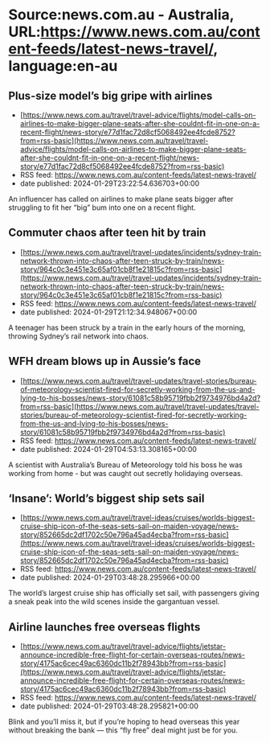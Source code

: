 # Source:news.com.au - Australia, URL:https://www.news.com.au/content-feeds/latest-news-travel/, language:en-au

## Plus-size model’s big gripe with airlines
 - [https://www.news.com.au/travel/travel-advice/flights/model-calls-on-airlines-to-make-bigger-plane-seats-after-she-couldnt-fit-in-one-on-a-recent-flight/news-story/e77d1fac72d8cf5068492ee4fcde8752?from=rss-basic](https://www.news.com.au/travel/travel-advice/flights/model-calls-on-airlines-to-make-bigger-plane-seats-after-she-couldnt-fit-in-one-on-a-recent-flight/news-story/e77d1fac72d8cf5068492ee4fcde8752?from=rss-basic)
 - RSS feed: https://www.news.com.au/content-feeds/latest-news-travel/
 - date published: 2024-01-29T23:22:54.636703+00:00

An influencer has called on airlines to make plane seats bigger after struggling to fit her “big” bum into one on a recent flight.

## Commuter chaos after teen hit by train
 - [https://www.news.com.au/travel/travel-updates/incidents/sydney-train-network-thrown-into-chaos-after-teen-struck-by-train/news-story/964c0c3e451e3c65af01cb8f1e21815c?from=rss-basic](https://www.news.com.au/travel/travel-updates/incidents/sydney-train-network-thrown-into-chaos-after-teen-struck-by-train/news-story/964c0c3e451e3c65af01cb8f1e21815c?from=rss-basic)
 - RSS feed: https://www.news.com.au/content-feeds/latest-news-travel/
 - date published: 2024-01-29T21:12:34.948067+00:00

A teenager has been struck by a train in the early hours of the morning, throwing Sydney’s rail network into chaos.

## WFH dream blows up in Aussie’s face
 - [https://www.news.com.au/travel/travel-updates/travel-stories/bureau-of-meteorology-scientist-fired-for-secretly-working-from-the-us-and-lying-to-his-bosses/news-story/61081c58b95719fbb2f9734976bd4a2d?from=rss-basic](https://www.news.com.au/travel/travel-updates/travel-stories/bureau-of-meteorology-scientist-fired-for-secretly-working-from-the-us-and-lying-to-his-bosses/news-story/61081c58b95719fbb2f9734976bd4a2d?from=rss-basic)
 - RSS feed: https://www.news.com.au/content-feeds/latest-news-travel/
 - date published: 2024-01-29T04:53:13.308165+00:00

A scientist with Australia’s Bureau of Meteorology told his boss he was working from home - but was caught out secretly holidaying overseas.

## ‘Insane’: World’s biggest ship sets sail
 - [https://www.news.com.au/travel/travel-ideas/cruises/worlds-biggest-cruise-ship-icon-of-the-seas-sets-sail-on-maiden-voyage/news-story/852665dc2df1702c50e796a45ad4ecba?from=rss-basic](https://www.news.com.au/travel/travel-ideas/cruises/worlds-biggest-cruise-ship-icon-of-the-seas-sets-sail-on-maiden-voyage/news-story/852665dc2df1702c50e796a45ad4ecba?from=rss-basic)
 - RSS feed: https://www.news.com.au/content-feeds/latest-news-travel/
 - date published: 2024-01-29T03:48:28.295966+00:00

The world’s largest cruise ship has officially set sail, with passengers giving a sneak peak into the wild scenes inside the gargantuan vessel.

## Airline launches free overseas flights
 - [https://www.news.com.au/travel/travel-advice/flights/jetstar-announce-incredible-free-flight-for-certain-overseas-routes/news-story/4175ac6cec49ac6360dc11b2f78943bb?from=rss-basic](https://www.news.com.au/travel/travel-advice/flights/jetstar-announce-incredible-free-flight-for-certain-overseas-routes/news-story/4175ac6cec49ac6360dc11b2f78943bb?from=rss-basic)
 - RSS feed: https://www.news.com.au/content-feeds/latest-news-travel/
 - date published: 2024-01-29T03:48:28.295821+00:00

Blink and you’ll miss it, but if you’re hoping to head overseas this year without breaking the bank — this “fly free” deal might just be for you.

